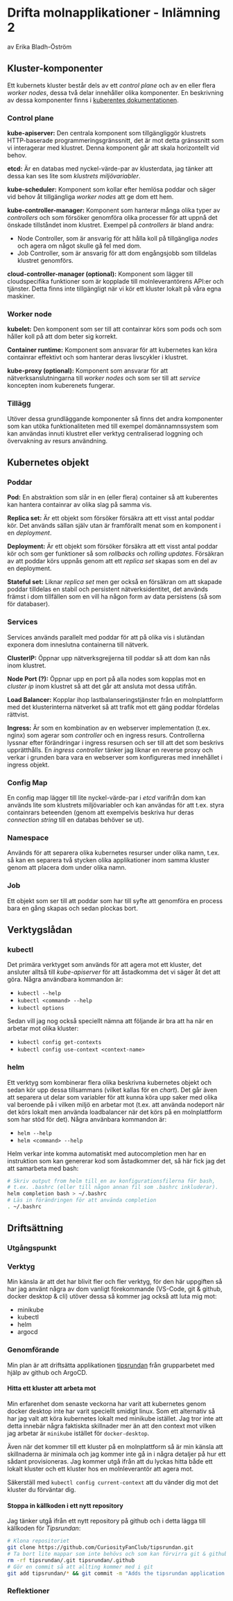 # Drifta molnapplikationer - Inlämning 2

av Erika Bladh-Öström

## Kluster-komponenter

Ett kubernets kluster består dels av ett _control plane_ och av en eller flera _worker nodes_, dessa två delar innehåller olika komponenter. En beskrivning av dessa komponenter finns i [kuberentes dokumentationen](https://kubernetes.io/docs/concepts/overview/components/).

### Control plane

**kube-apiserver:** Den centrala komponent som tillgängliggör klustrets HTTP-baserade programmeringsgränssnitt, det är mot detta gränssnitt som vi interagerar med klustret. Denna komponent går att skala horizontellt vid behov.

**etcd:** Är en databas med nyckel-värde-par av klusterdata, jag tänker att dessa kan ses lite som _klustrets miljövariabler_.

**kube-scheduler:** Komponent som kollar efter hemlösa poddar och säger vid behov åt tillgängliga _worker nodes_ att ge dom ett hem.

**kube-controller-manager:** Komponent som hanterar många olika typer av _controllers_ och som försöker genomföra olika processer för att uppnå det önskade tillståndet inom klustret. Exempel på _controllers_ är bland andra: 

- Node Controller, som är ansvarig för att hålla koll på tillgängliga _nodes_ och agera om något skulle gå fel med dom.
- Job Controller, som är ansvarig för att dom engångsjobb som tilldelas klustret genomförs.

**cloud-controller-manager (optional):** Komponent som lägger till cloudspecifika funktioner som är kopplade till molnleverantörens API:er och tjänster. Detta finns inte tillgängligt när vi kör ett kluster lokalt på våra egna maskiner.

### Worker node

**kubelet:** Den komponent som ser till att containrar körs som pods och som håller koll på att dom beter sig korrekt.

**Container runtime:** Komponent som ansvarar för att kubernetes kan köra containrar effektivt och som hanterar deras livscykler i klustret.

**kube-proxy (optional):** Komponent som ansvarar för att nätverksanslutningarna till _worker nodes_ och som ser till att _service_ koncepten inom kuberenets fungerar.

### Tillägg

Utöver dessa grundläggande komponenter så finns det andra komponenter som kan utöka funktionaliteten med till exempel domännamnssystem som kan användas innuti klustret eller verktyg centraliserad loggning och övervakning av resurs användning.

## Kubernetes objekt

### Poddar

**Pod:** En abstraktion som slår in en (eller flera) container så att kuberentes kan hantera containrar av olika slag på samma vis.

**Replica set:** Är ett objekt som försöker försäkra att ett visst antal poddar kör. Det används sällan själv utan är framförallt menat som en komponent i en _deployment_.

**Deployment:** Är ett objekt som försöker försäkra att ett visst antal poddar kör och som ger funktioner så som _rollbacks_ och _rolling updates_. Försäkran av att poddar körs uppnås genom att ett _replica set_ skapas som en del av en deployment.

**Stateful set:** Liknar _replica set_ men ger också en försäkran om att skapade poddar tilldelas en stabil och persistent nätverksidentitet, det används främst i dom tillfällen som en vill ha någon form av data persistens (så som för databaser).

### Services

Services används parallelt med poddar för att på olika vis i slutändan exponera dom inneslutna containerna till nätverk.

**ClusterIP:** Öppnar upp nätverksgrejjerna till poddar så att dom kan nås inom klustret.

**Node Port (?):** Öppnar upp en port på alla nodes som kopplas mot en _cluster ip_ inom klustret så att det går att ansluta mot dessa utifrån.

**Load Balancer:** Kopplar ihop lastbalanseringstjänster från en molnplattform med det klusterinterna nätverket så att trafik mot ett gäng poddar fördelas rättvist.

**Ingress:** Är som en kombination av en webserver implementation (t.ex. nginx) som agerar som _controller_ och en ingress resurs. Controllerna lyssnar efter förändringar i ingress resursen och ser till att det som beskrivs upprätthålls. En _ingress controller_ tänker jag liknar en reverse proxy och verkar i grunden bara vara en webserver som konfigureras med innehållet i ingress objekt.

### Config Map

En config map lägger till lite nyckel-värde-par i _etcd_ varifrån dom kan används lite som klustrets miljövariabler och kan användas för att t.ex. styra containrars beteenden (genom att exempelvis beskriva hur deras _connection string_ till en databas behöver se ut).

### Namespace

Används för att separera olika kubernetes resurser under olika namn, t.ex. så kan en separera två stycken olika applikationer inom samma kluster genom att placera dom under olika namn.

### Job

Ett objekt som ser till att poddar som har till syfte att genomföra en process bara en gång skapas och sedan plockas bort.

## Verktygslådan

### kubectl

Det primära verktyget som används för att agera mot ett kluster, det ansluter alltså till _kube-apiserver_ för att åstadkomma det vi säger åt det att göra. Några användbara kommandon är:

- `kubectl --help`
- `kubectl <command> --help`
- `kubectl options`

Sedan vill jag nog också speciellt nämna att följande är bra att ha när en arbetar mot olika kluster:

- `kubectl config get-contexts`
- `kubectl config use-context <context-name>`

### helm

Ett verktyg som kombinerar flera olika beskrivna kubernetes objekt och sedan kör upp dessa tillsammans (vilket kallas för en _chart_). Det går även att separera ut delar som variabler för att kunna köra upp saker med olika val beroende på i vilken miljö en arbetar mot (t.ex. att använda nodeport när det körs lokalt men använda loadbalancer när det körs på en molnplattform som har stöd för det). Några använbara kommandon är:

- `helm --help`
- `helm <command> --help`

Helm verkar inte komma automatiskt med autocompletion men har en instruktion som kan genererar kod som åstadkommer det, så här fick jag det att samarbeta med bash:

```bash
# Skriv output from helm till en av konfigurationsfilerna för bash, 
# t.ex. .bashrc (eller till någon annan fil som .bashrc inkluderar).
helm completion bash > ~/.bashrc
# Läs in förändringen för att använda completion
. ~/.bashrc
```

## Driftsättning

### Utgångspunkt

### Verktyg

Min känsla är att det har blivit fler och fler verktyg, för den här uppgiften så har jag använt några av dom vanligt förekommande (VS-Code, git & github, docker desktop & cli) utöver dessa så kommer jag också att luta mig mot:

- minikube
- kubectl
- helm
- argocd

### Genomförande

Min plan är att driftsätta applikationen [tipsrundan](https://github.com/CuriosityFanClub/tipsrundan) från grupparbetet med hjälp av github och ArgoCD.

#### Hitta ett kluster att arbeta mot

Min erfarenhet dom senaste veckorna har varit att kubernetes genom docker desktop inte har varit speciellt smidigt linux. Som ett alternativ så har jag valt att köra kubernetes lokalt med minikube istället. Jag tror inte att detta innebär några faktiskta skillnader mer än att den context mot vilken jag arbetar är `minikube` istället för `docker-desktop`.

Även när det kommer till ett kluster på en molnplattform så är min känsla att skillnaderna är minimala och jag kommer inte gå in i några detaljer på hur ett sådant provisioneras. Jag kommer utgå ifrån att du lyckas hitta både ett lokalt kluster och ett kluster hos en molnleverantör att agera mot.

Säkerställ med `kubectl config current-context` att du vänder dig mot det kluster du förväntar dig.

#### Stoppa in källkoden i ett nytt repository

Jag tänker utgå ifrån ett nytt repository på github och i detta lägga till källkoden för _Tipsrundan_:

```bash
# Klona repositoriet
git clone https://github.com/CuriosityFanClub/tipsrundan.git
# Ta bort lite mappar som inte behövs och som kan förvirra git & github
rm -rf tipsrundan/.git tipsrundan/.github
# Gör en commit så att allting kommer med i git
git add tipsrundan/* && git commit -m "Adds the tipsrundan application."
```

### Reflektioner
